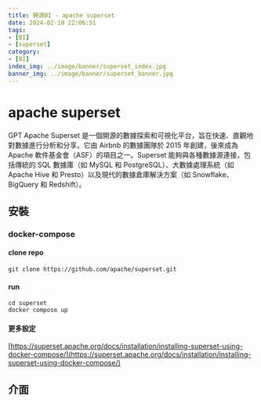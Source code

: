 ```yaml
---
title: 開源BI - apache superset
date: 2024-02-10 22:06:51
tags:
- [BI]
- [superset]
category:
- [BI]
index_img: ../image/banner/superset_index.jpg
banner_img: ../image/banner/superset_banner.jpg
---
```

# apache superset
GPT
Apache Superset 是一個開源的數據探索和可視化平台，旨在快速、直觀地對數據進行分析和分享。它由 Airbnb 的數據團隊於 2015 年創建，後來成為 Apache 軟件基金會（ASF）的項目之一。Superset 能夠與各種數據源連接，包括傳統的 SQL 數據庫（如 MySQL 和 PostgreSQL）、大數據處理系統（如 Apache Hive 和 Presto）以及現代的數據倉庫解決方案（如 Snowflake、BigQuery 和 Redshift）。

## 安裝

### docker-compose

#### clone repo
```shell
git clone https://github.com/apache/superset.git
```

#### run

```shell
cd superset
docker compose up
```

#### 更多設定
[https://superset.apache.org/docs/installation/installing-superset-using-docker-compose/](https://superset.apache.org/docs/installation/installing-superset-using-docker-compose/)


## 介面